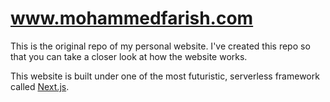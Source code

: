 # www.mohammedfarish.com

This is the original repo of my personal website. I've created this repo so that you can take a closer look at how the website works.

This website is built under one of the most futuristic, serverless framework called [Next.js](https://github.com/vercel/next.js).
